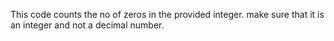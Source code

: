 This code counts the no of zeros in the provided integer.
make sure that it is an integer and not a decimal number.

